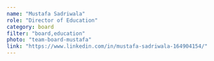 ```yaml
---
name: "Mustafa Sadriwala"
role: "Director of Education"
category: board
filter: "board,education"
photo: "team-board-mustafa"
link: "https://www.linkedin.com/in/mustafa-sadriwala-164904154/"
---
```

